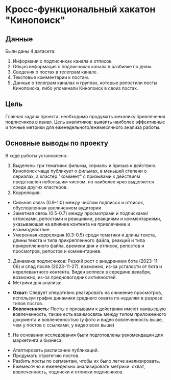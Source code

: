 # Кросс-функциональный хакатон "Кинопоиск"
## Данные

Были даны 4 датасета:
1. Информаия о подписчиках канала и отписок.
2. Общая информация о подписчиках канала в разбивке по дням.
3. Сведения о постах в телеграм канале.
4. Текстовые комментарии к постам.
5. Данные о телеграм каналах и группах, которые репостили посты Кинопоиска, либо упоминали Кинопоиск в своиз постах.

## Цель
Главная задача проекта: необходимо продумать механику привлечения подписчиков в канал. Цель аналитиков: выявить наиболее эффективные и точные метрики для еженедельного/ежемесячного анализа работы.

## Основные выводы по проекту

В ходе работы установлено:
1. Выделены три тематики: фильмы, сериалы и призыв к действию. Кинопоиск чаще публикует о фильмах, в меньшей степени о сериалах, а кластер "коммент" с призывами к действиям представлен небольшим числом, но наиболее ярко выделяется среди других кластеров.
2. Корреляция:
  - Сильная связь (0.9-1.0) между числом подписок и отписок, обусловленная увеличением аудитории.
  - Заметная связь (0.5-0.7) между просмотрами и подписками/отписками, репостами и реакциями, реакциями и комментариями, указывающая на влияние контента на привлечение и взаимодействие.
  - Умеренная корреляция (0.3-0.5) среди тематики и длины текста, длины текста и типа прикрепленного файла, реакций и типа прикрепленного файла, времени дня и отписок, репостов и просмотров, репостов и комментариев.
3. Динамика подписчиков: Резкий рост с внедрением бота (2023-11-06) и спад после (2023-11-27), возможно, из-за усталости от бота и нерелевантного контента. Виден всплеск в середине декабря, возможно, из-за предновогодних активностей.
4. Метрики для анализа:
  - **Охват:** Следует оперативно реагировать на снижение просмотров, используя график динамики среднего охвата по неделям в разрезе типов постов.
  - **Вовлеченность:** Посты с призывами к действиям имеют наивысшую вовлеченность, также есть взаимосвязь между типом приложенного документа и вовлеченностью (у фото и видео вовлеченность выше, чем у постов с ссылками, у видео всех выше)
5. На основании исследования были подготовлены рекомендации для маркетинга и бизнеса:
  - Атаптировать расписание публикаций.
  - Продумать стратегию постов.
  - Разбить посты по сегментам, чтобы их было легче анализировать.
  - Ежемесячно и еженедельно анализировать метрики: охват, вовлеченность, подписки и отписки подписчиков.
